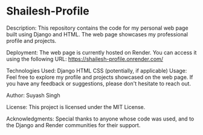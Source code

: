 # Shailesh-Profile

Description:
This repository contains the code for my personal web page built using Django and HTML. The web page showcases my professional profile and projects.

Deployment:
The web page is currently hosted on Render. You can access it using the following URL: https://shailesh-profile.onrender.com/

Technologies Used:
Django
HTML
CSS (potentially, if applicable)
Usage:
Feel free to explore my profile and projects showcased on the web page. If you have any feedback or suggestions, please don't hesitate to reach out.

Author:
Suyash Singh

License:
This project is licensed under the MIT License.

Acknowledgments:
Special thanks to anyone whose code was used, and to the Django and Render communities for their support.
